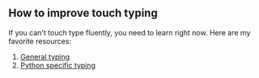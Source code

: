 How to improve touch typing
-----

If you can't touch type fluently, you need to learn right now. Here are my favorite resources:

1. [General typing](https://www.typingclub.com)
2. [Python specific typing](http://www.speedcoder.net/lessons/py/1/)